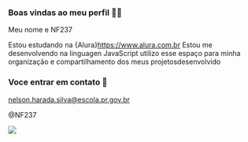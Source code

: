 ### Boas vindas ao meu perfil 🧑‍🔧

Meu nome e NF237

Estou estudando na {Alura}https://www.alura.com.br
Estou me desenvolvendo na linguagen JavaScript
utilizo esse espaço para minha organização e compartilhamento dos meus projetosdesenvolvido

### Voce entrar em contato 📧

nelson.harada.silva@escola.pr.gov.br

@NF237 

![](https://media.tenor.com/hdHxFwuzAPUAAAAC/hollow-knight-the-knight.gif)
